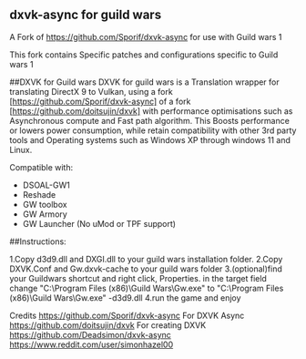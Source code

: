 ## dxvk-async for guild wars
A Fork of https://github.com/Sporif/dxvk-async for use with Guild wars 1

This fork contains Specific patches and configurations specific to Guild wars 1


##DXVK for Guild wars
DXVK for guild wars is a Translation wrapper for translating DirectX 9 to Vulkan, using a fork [https://github.com/Sporif/dxvk-async] of a fork [https://github.com/doitsujin/dxvk] with performance optimisations such as Asynchronous compute and Fast path algorithm.
This Boosts performance or lowers power consumption, while retain compatibility with other 3rd party tools and Operating systems such as Windows XP through windows 11 and Linux.

Compatible with:
* DSOAL-GW1
* Reshade
* GW toolbox
* GW Armory 
* GW Launcher (No uMod or TPF support)



##Instructions:

1.Copy d3d9.dll and DXGI.dll to your guild wars installation folder.
2.Copy DXVK.Conf and Gw.dxvk-cache to your guild wars folder 
3.(optional)find your Guildwars shortcut and right click, Properties. in the target field change "C:\Program Files (x86)\Guild Wars\Gw.exe" to "C:\Program Files (x86)\Guild Wars\Gw.exe" -d3d9.dll
4.run the game and enjoy

Credits
https://github.com/Sporif/dxvk-async For DXVK Async
https://github.com/doitsujin/dxvk For creating DXVK
https://github.com/Deadsimon/dxvk-async
https://www.reddit.com/user/simonhazel00
